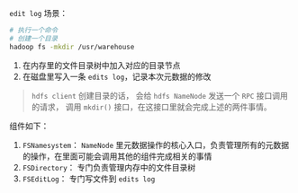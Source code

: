 

`edit log` 场景：
```bash
# 执行一个命令
# 创建一个目录
hadoop fs -mkdir /usr/warehouse
```
1. 在内存里的文件目录树中加入对应的目录节点
2. 在磁盘里写入一条 `edits log`，记录本次元数据的修改


> `hdfs client` 创建目录的话， 会给 `hdfs NameNode` 发送一个 `RPC` 接口调用的请求， 调用 `mkdir()` 接口，在这接口里就会完成上述的两件事情。


组件如下：
1. `FSNamesystem`： `NameNode` 里元数据操作的核心入口，负责管理所有的元数据的操作，在里面可能会调用其他的组件完成相关的事情
2. `FSDirectory`： 专门负责管理内存中的文件目录树
3. `FSEditLog`： 专门写文件到 `edits log`



